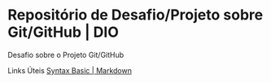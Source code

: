 # Repositório de Desafio/Projeto sobre Git/GitHub | DIO
Desafio sobre o Projeto Git/GitHub

Links Úteis
[Syntax Basic | Markdown](https://www.markdownguide.org/basic-syntax/)
